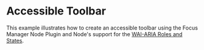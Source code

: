 Accessible Toolbar
==================

This example illustrates how to create an accessible toolbar using the Focus Manager Node Plugin and Node's support for the [WAI-ARIA Roles and States](http://www.w3.org/TR/wai-aria/).

<span id="add-btn" class="yui3-toolbar-button first-child"></span> <span id="edit-btn" class="yui3-toolbar-button"></span> <span id="print-btn" class="yui3-toolbar-button"></span> <span id="delete-btn" class="yui3-toolbar-button"></span> <span id="open-btn" class="yui3-toolbar-button"></span> <span id="save-btn" class="yui3-toolbar-button"></span>
